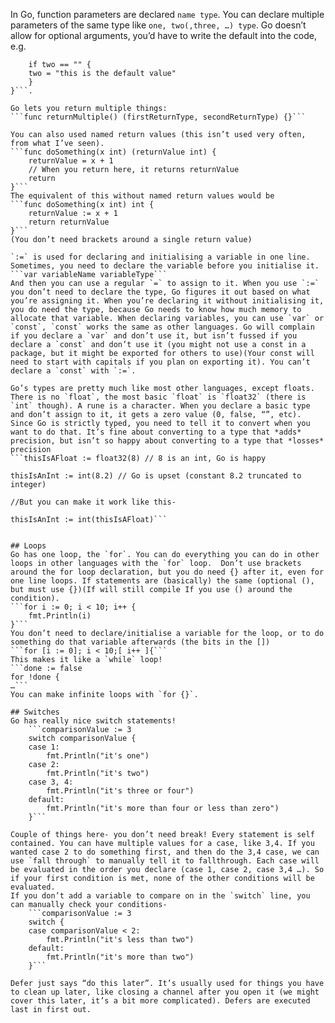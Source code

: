 In Go, function parameters are declared `name type`. You can declare multiple parameters of the same type like `one, two(,three, …) type`.
Go doesn’t allow for optional arguments, you’d have to write the default into the code, e.g.

```func thisIsAFunction(one int, two string) {
    if two == "" {
    two = "this is the default value"
    }
}```.

Go lets you return multiple things:
```func returnMultiple() (firstReturnType, secondReturnType) {}```

You can also used named return values (this isn’t used very often, from what I’ve seen).
```func doSomething(x int) (returnValue int) {
    returnValue = x + 1
    // When you return here, it returns returnValue
    return
}```
The equivalent of this without named return values would be
```func doSomething(x int) int {
    returnValue := x + 1
    return returnValue
}```
(You don’t need brackets around a single return value)

`:=` is used for declaring and initialising a variable in one line. Sometimes, you need to declare the variable before you initialise it.
```var variableName variableType```
And then you can use a regular `=` to assign to it. When you use `:=` you don’t need to declare the type, Go figures it out based on what you’re assigning it. When you’re declaring it without initialising it, you do need the type, because Go needs to know how much memory to allocate that variable. When declaring variables, you can use `var` or `const`, `const` works the same as other languages. Go will complain if you declare a `var` and don’t use it, but isn’t fussed if you declare a `const` and don’t use it (you might not use a const in a package, but it might be exported for others to use)(Your const will need to start with capitals if you plan on exporting it). You can’t declare a `const` with `:=`.

Go’s types are pretty much like most other languages, except floats. There is no `float`, the most basic `float` is `float32` (there is `int` though). A rune is a character. When you declare a basic type and don’t assign to it, it gets a zero value (0, false, “”, etc). Since Go is strictly typed, you need to tell it to convert when you want to do that. It’s fine about converting to a type that *adds* precision, but isn’t so happy about converting to a type that *losses* precision
```thisIsAFloat := float32(8) // 8 is an int, Go is happy

thisIsAnInt := int(8.2) // Go is upset (constant 8.2 truncated to integer)

//But you can make it work like this-

thisIsAnInt := int(thisIsAFloat)```


## Loops
Go has one loop, the `for`. You can do everything you can do in other loops in other languages with the `for` loop.  Don’t use brackets around the for loop declaration, but you do need {} after it, even for one line loops. If statements are (basically) the same (optional (), but must use {})(If will still compile If you use () around the condition).
```for i := 0; i < 10; i++ {
    fmt.Println(i)
}```
You don’t need to declare/initialise a variable for the loop, or to do something do that variable afterwards (the bits in the [])
```for [i := 0]; i < 10;[ i++ ]{```
This makes it like a `while` loop!
```done := false
for !done {
…```
You can make infinite loops with `for {}`.

## Switches
Go has really nice switch statements!
    ```comparisonValue := 3
    switch comparisonValue {
    case 1:
        fmt.Println("it's one")
    case 2:
        fmt.Println("it's two")
    case 3, 4:
        fmt.Println("it's three or four")
    default:
        fmt.Println("it's more than four or less than zero")
    }```

Couple of things here- you don’t need break! Every statement is self contained. You can have multiple values for a case, like 3,4. If you wanted case 2 to do something first, and then do the 3,4 case, we can use `fall through` to manually tell it to fallthrough. Each case will be evaluated in the order you declare (case 1, case 2, case 3,4 …). So if your first condition is met, none of the other conditions will be evaluated.
If you don’t add a variable to compare on in the `switch` line, you can manually check your conditions-
    ```comparisonValue := 3
    switch {
    case comparisonValue < 2:
        fmt.Println("it's less than two")
    default:
        fmt.Println("it's more than two")
    }```

Defer just says “do this later”. It’s usually used for things you have to clean up later, like closing a channel after you open it (we might cover this later, it’s a bit more complicated). Defers are executed last in first out.
````
